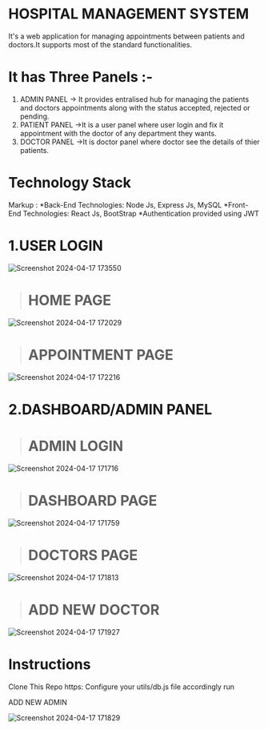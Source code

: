 #                                                                            HOSPITAL MANAGEMENT SYSTEM
It's a web application for managing appointments between patients and doctors.It supports most of the standard functionalities.

# It has Three Panels :-

1. ADMIN PANEL -> It provides entralised hub for managing the patients and doctors appointments along with the status accepted, rejected or pending.
2. PATIENT PANEL ->It is a user panel where user login and fix it appointment with the doctor of any department they wants.
3. DOCTOR PANEL ->It is doctor panel where doctor see the details of thier patients.

# Technology Stack
   Markup : *Back-End Technologies: Node Js, Express Js, MySQL
            *Front-End Technologies: React Js, BootStrap
            *Authentication provided using JWT

#   1.USER LOGIN
   
![Screenshot 2024-04-17 173550](https://github.com/ManuSaini9084/Hospital-Management-Project/assets/139550825/0a5c41a1-e1c6-45dd-8ff8-a12f06081fc8)

>#  HOME PAGE
  
  ![Screenshot 2024-04-17 172029](https://github.com/ManuSaini9084/Hospital-Management-Project/assets/139550825/abc3e0b5-6201-42eb-b7d7-915e4b582db1)

>#  APPOINTMENT PAGE
  
  ![Screenshot 2024-04-17 172216](https://github.com/ManuSaini9084/Hospital-Management-Project/assets/139550825/7d9f36b9-0764-4d0f-879e-5edb79533b74)

 # 2.DASHBOARD/ADMIN PANEL
  
>#  ADMIN LOGIN
  
  ![Screenshot 2024-04-17 171716](https://github.com/ManuSaini9084/Hospital-Management-Project/assets/139550825/fd545566-df82-4a3b-8350-4c57848781e5)
  
 ># DASHBOARD PAGE
  
  ![Screenshot 2024-04-17 171759](https://github.com/ManuSaini9084/Hospital-Management-Project/assets/139550825/4fb49fda-ba78-4a3b-a0f1-85ce73ae4294)

  ># DOCTORS PAGE
  
  ![Screenshot 2024-04-17 171813](https://github.com/ManuSaini9084/Hospital-Management-Project/assets/139550825/c8ff1c1c-9251-41ef-8746-f529a96df529)

  ># ADD NEW DOCTOR

  ![Screenshot 2024-04-17 171927](https://github.com/ManuSaini9084/Hospital-Management-Project/assets/139550825/65300a4f-10e6-4cd3-b0a8-9af0d7890b3b)

  # Instructions

  Clone This Repo https:
  Configure your utils/db.js file accordingly
  run

  ADD NEW ADMIN
  
  ![Screenshot 2024-04-17 171829](https://github.com/ManuSaini9084/Hospital-Management-Project/assets/139550825/6b12777f-68f1-4d1d-8499-4f48b468a8bf)


